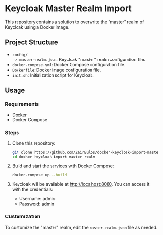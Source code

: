 # Keycloak Master Realm Import

This repository contains a solution to overwrite the "master" realm of Keycloak using a Docker image.

## Project Structure

- `config/`
  - `master-realm.json`: Keycloak "master" realm configuration file.
- `docker-compose.yml`: Docker Compose configuration file.
- `Dockerfile`: Docker image configuration file.
- `init.sh`: Initialization script for Keycloak.

## Usage

### Requirements

- Docker
- Docker Compose

### Steps

1. Clone this repository:
  
    ```sh
    git clone https://github.com/ZairBulos/docker-keycloak-import-master-realm.git
    cd docker-keycloak-import-master-realm
    ```

2. Build and start the services with Docker Compose:

    ```sh
    docker-compose up --build
    ```

3. Keycloak will be available at <http://localhost:8080>. You can access it with the credentials:

   - Username: admin
   - Password: admin

### Customization

To customize the "master" realm, edit the `master-realm.json` file as needed.